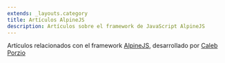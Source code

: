 ```yaml
---
extends: _layouts.category
title: Artículos AlpineJS
description: Artículos sobre el framework de JavaScript AlpineJS
---
```


Artículos relacionados con el framework <a href="https://github.com/alpinejs/alpine" target="_blank">AlpineJS</a>, desarrollado por <a href="https://calebporzio.com/" target="_blank">Caleb Porzio</a>
